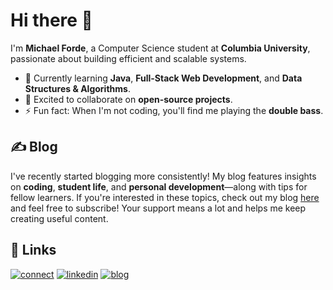 # Hi there 👋  

I'm **Michael Forde**, a Computer Science student at **Columbia University**, passionate about building efficient and scalable systems.  

- 🌱 Currently learning **Java**, **Full-Stack Web Development**, and **Data Structures & Algorithms**.  
- 👯 Excited to collaborate on **open-source projects**.  
- ⚡ Fun fact: When I'm not coding, you'll find me playing the **double bass**.  

## ✍️ Blog
I've recently started blogging more consistently! My blog features insights on **coding**, **student life**, and **personal development**—along with tips for fellow learners. If you're interested in these topics, check out my blog [here](https://blog.michaelforde.com) and feel free to subscribe! Your support means a lot and helps me keep creating useful content.

## 🔗 Links

[![connect](https://img.shields.io/badge/connect-000?style=for-the-badge&logo=ko-fi&logoColor=white)](https://michaelforde.com)
[![linkedin](https://img.shields.io/badge/linkedin-0A66C2?style=for-the-badge&logo=linkedin&logoColor=white)](https://www.linkedin.com/in/michaelkforde)
[![blog](https://img.shields.io/badge/blog-1DA1F2?style=for-the-badge&logo=ghost&logoColor=white)](https://blog.michaelforde.com)
